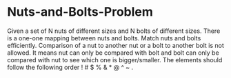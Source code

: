 # Nuts-and-Bolts-Problem
Given a set of N nuts of different sizes and N bolts of different sizes. There is a one-one mapping between nuts and bolts. Match nuts and bolts efficiently.  Comparison of a nut to another nut or a bolt to another bolt is not allowed. It means nut can only be compared with bolt and bolt can only be compared with nut to see which one is bigger/smaller. The elements should follow the following order ! # $ % &amp; * @ ^ ~ .
